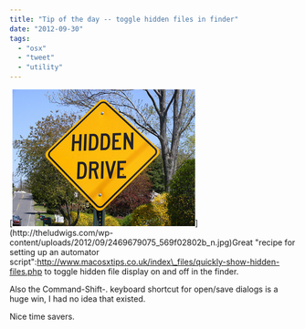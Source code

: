 ```yaml
---
title: "Tip of the day -- toggle hidden files in finder"
date: "2012-09-30"
tags: 
  - "osx"
  - "tweet"
  - "utility"
---
```


[![](images/2469679075_569f02802b_n.jpg "http://www.flickr.com/photos/mynamemattersnot/")](http://theludwigs.com/wp-content/uploads/2012/09/2469679075_569f02802b_n.jpg)Great "recipe for setting up an automator script":http://www.macosxtips.co.uk/index\_files/quickly-show-hidden-files.php to toggle hidden file display on and off in the finder.

Also the Command-Shift-. keyboard shortcut for open/save dialogs is a huge win, I had no idea that existed.

Nice time savers.
